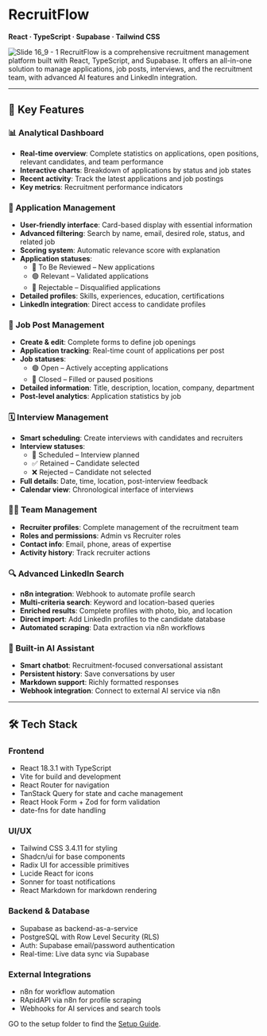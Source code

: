 # RecruitFlow  
**React · TypeScript · Supabase · Tailwind CSS**

![Slide 16_9 - 1](https://github.com/user-attachments/assets/583616d7-27fe-4f54-b88f-d7d04426f564)
RecruitFlow is a comprehensive recruitment management platform built with React, TypeScript, and Supabase. It offers an all-in-one solution to manage applications, job posts, interviews, and the recruitment team, with advanced AI features and LinkedIn integration.

---

## 🚀 Key Features

### 📊 Analytical Dashboard
- **Real-time overview**: Complete statistics on applications, open positions, relevant candidates, and team performance  
- **Interactive charts**: Breakdown of applications by status and job states  
- **Recent activity**: Track the latest applications and job postings  
- **Key metrics**: Recruitment performance indicators  

### 👥 Application Management
- **User-friendly interface**: Card-based display with essential information  
- **Advanced filtering**: Search by name, email, desired role, status, and related job  
- **Scoring system**: Automatic relevance score with explanation  
- **Application statuses**:
  - 🔵 To Be Reviewed – New applications  
  - 🟢 Relevant – Validated applications  
  - 🔴 Rejectable – Disqualified applications  
- **Detailed profiles**: Skills, experiences, education, certifications  
- **LinkedIn integration**: Direct access to candidate profiles  

### 💼 Job Post Management
- **Create & edit**: Complete forms to define job openings  
- **Application tracking**: Real-time count of applications per post  
- **Job statuses**:
  - 🟢 Open – Actively accepting applications  
  - 🔴 Closed – Filled or paused positions  
- **Detailed information**: Title, description, location, company, department  
- **Post-level analytics**: Application statistics by job  

### 🗓️ Interview Management
- **Smart scheduling**: Create interviews with candidates and recruiters  
- **Interview statuses**:
  - 📅 Scheduled – Interview planned  
  - ✅ Retained – Candidate selected  
  - ❌ Rejected – Candidate not selected  
- **Full details**: Date, time, location, post-interview feedback  
- **Calendar view**: Chronological interface of interviews  

### 👨‍💼 Team Management
- **Recruiter profiles**: Complete management of the recruitment team  
- **Roles and permissions**: Admin vs Recruiter roles  
- **Contact info**: Email, phone, areas of expertise  
- **Activity history**: Track recruiter actions  

### 🔍 Advanced LinkedIn Search
- **n8n integration**: Webhook to automate profile search  
- **Multi-criteria search**: Keyword and location-based queries  
- **Enriched results**: Complete profiles with photo, bio, and location  
- **Direct import**: Add LinkedIn profiles to the candidate database  
- **Automated scraping**: Data extraction via n8n workflows  

### 🤖 Built-in AI Assistant
- **Smart chatbot**: Recruitment-focused conversational assistant  
- **Persistent history**: Save conversations by user  
- **Markdown support**: Richly formatted responses  
- **Webhook integration**: Connect to external AI service via n8n  

---

## 🛠️ Tech Stack

### Frontend
- React 18.3.1 with TypeScript  
- Vite for build and development  
- React Router for navigation  
- TanStack Query for state and cache management  
- React Hook Form + Zod for form validation  
- date-fns for date handling  

### UI/UX
- Tailwind CSS 3.4.11 for styling  
- Shadcn/ui for base components  
- Radix UI for accessible primitives  
- Lucide React for icons  
- Sonner for toast notifications  
- React Markdown for markdown rendering  

### Backend & Database
- Supabase as backend-as-a-service  
- PostgreSQL with Row Level Security (RLS)  
- Auth: Supabase email/password authentication  
- Real-time: Live data sync via Supabase  

### External Integrations
- n8n for workflow automation 
- RApidAPI  via n8n for profile scraping  
- Webhooks for AI services and search tools

GO to the setup folder to find the [Setup Guide](Setup).